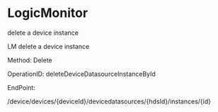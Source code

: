#     LogicMonitor


delete a device instance

LM delete a device instance

Method: Delete

OperationID: deleteDeviceDatasourceInstanceById

EndPoint:

/device/devices/{deviceId}/devicedatasources/{hdsId}/instances/{id}
